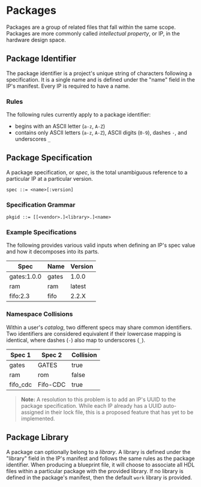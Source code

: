 # Packages

Packages are a group of related files that fall within the same scope. Packages are more commonly called _intellectual property_, or IP, in the hardware design space.

## Package Identifier

The package identifier is a project's unique string of characters following a specification. It is a single name and is defined under the "name" field in the IP's manifest. Every IP is required to have a name.

### Rules

The following rules currently apply to a package identifier:

- begins with an ASCII letter (`a-z`, `A-Z`)
- contains only ASCII letters (`a-z`, `A-Z`), ASCII digits (`0-9`), dashes `-`, and underscores `_`

## Package Specification

A package specification, or _spec_, is the total unambiguous reference to a particular IP at a particular version.

```
spec ::= <name>[:version]
```

### Specification Grammar

```
pkgid ::= [[<vendor>.]<library>.]<name>
```

### Example Specifications
The following provides various valid inputs when defining an IP's spec value and how it decomposes into its parts.

Spec          | Name | Version |         
--------------|------|---------|            
gates:1.0.0   |gates |1.0.0    |    
ram           |ram   |latest   |
fifo:2.3      |fifo  |2.2.X    |  

### Namespace Collisions

Within a user's _catalog_, two different specs may share common identifiers. Two identifiers are considered equivalent if their lowercase mapping is identical, where dashes (`-`) also map to underscores (`_`).

Spec 1        | Spec 2  | Collision |         
--------------|---------|-----------|            
gates         |GATES    |true       |    
ram           |rom      |false      |
fifo_cdc      |Fifo-CDC |true       |  

> __Note:__ A resolution to this problem is to add an IP's UUID to the package specification. While each IP already has a UUID auto-assigned in their lock file, this is a proposed feature that has yet to be implemented.

## Package Library

A package can optionally belong to a _library_. A library is defined under the "library" field in the IP's manifest and follows the same rules as the package identifier. When producing a blueprint file, it will choose to associate all HDL files within a particular package with the provided library. If no library is defined in the package's manifest, then the default `work` library is provided. 

